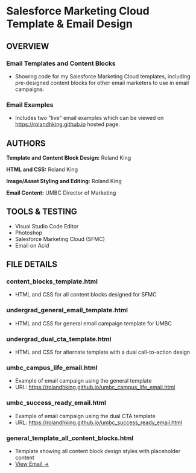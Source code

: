 # Salesforce Marketing Cloud Template & Email Design
## OVERVIEW
### Email Templates and Content Blocks
 * Showing code for my Salesforce Marketing Cloud templates, including pre-designed content blocks for other email marketers to use in email campaigns.
### Email Examples
 * Includes two "live" email examples which can be viewed on https://rolandhking.github.io hosted page.
## AUTHORS
**Template and Content Block Design:** Roland King

**HTML and CSS:** Roland King

**Image/Asset Styling and Editing:** Roland King

**Email Content:** UMBC Director of Marketing
## TOOLS & TESTING
* Visual Studio Code Editor
* Photoshop
* Salesforce Marketing Cloud (SFMC)
* Email on Acid
## FILE DETAILS
### content_blocks_template.html
  * HTML and CSS for all content blocks designed for SFMC
### undergrad_general_email_template.html
  * HTML and CSS for general email campaign template for UMBC
### undergrad_dual_cta_template.html
  * HTML and CSS for alternate template with a dual call-to-action design
### umbc_campus_life_email.html
  * Example of email campaign using the general template
  * URL: https://rolandhking.github.io/umbc_campus_life_email.html
### umbc_success_ready_email.html
  * Example of email campaign using the dual CTA template
  * URL: https://rolandhking.github.io/umbc_success_ready_email.html
### general_template_all_content_blocks.html
  * Template showing all content block design styles with placeholder content
  * [View Email →](general_template_all_content_blocks.html)
